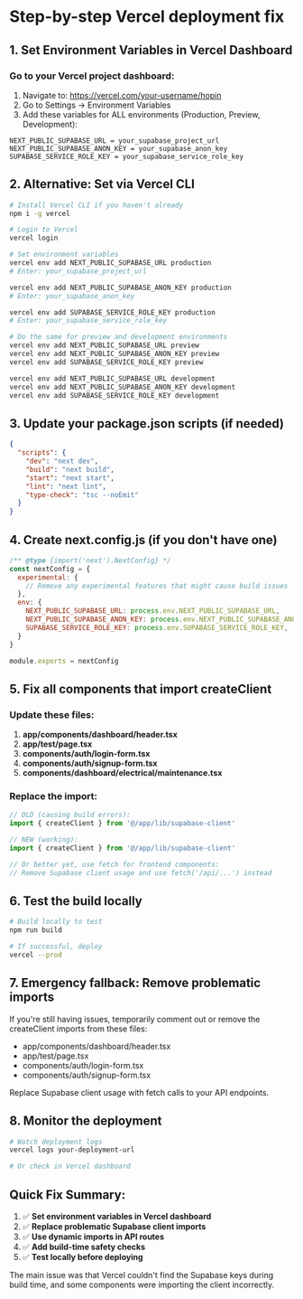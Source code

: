 # Step-by-step Vercel deployment fix

## 1. Set Environment Variables in Vercel Dashboard

### Go to your Vercel project dashboard:
1. Navigate to: https://vercel.com/your-username/hopin
2. Go to Settings → Environment Variables
3. Add these variables for ALL environments (Production, Preview, Development):

```
NEXT_PUBLIC_SUPABASE_URL = your_supabase_project_url
NEXT_PUBLIC_SUPABASE_ANON_KEY = your_supabase_anon_key
SUPABASE_SERVICE_ROLE_KEY = your_supabase_service_role_key
```

## 2. Alternative: Set via Vercel CLI

```bash
# Install Vercel CLI if you haven't already
npm i -g vercel

# Login to Vercel
vercel login

# Set environment variables
vercel env add NEXT_PUBLIC_SUPABASE_URL production
# Enter: your_supabase_project_url

vercel env add NEXT_PUBLIC_SUPABASE_ANON_KEY production
# Enter: your_supabase_anon_key

vercel env add SUPABASE_SERVICE_ROLE_KEY production
# Enter: your_supabase_service_role_key

# Do the same for preview and development environments
vercel env add NEXT_PUBLIC_SUPABASE_URL preview
vercel env add NEXT_PUBLIC_SUPABASE_ANON_KEY preview
vercel env add SUPABASE_SERVICE_ROLE_KEY preview

vercel env add NEXT_PUBLIC_SUPABASE_URL development
vercel env add NEXT_PUBLIC_SUPABASE_ANON_KEY development
vercel env add SUPABASE_SERVICE_ROLE_KEY development
```

## 3. Update your package.json scripts (if needed)

```json
{
  "scripts": {
    "dev": "next dev",
    "build": "next build",
    "start": "next start",
    "lint": "next lint",
    "type-check": "tsc --noEmit"
  }
}
```

## 4. Create next.config.js (if you don't have one)

```javascript
/** @type {import('next').NextConfig} */
const nextConfig = {
  experimental: {
    // Remove any experimental features that might cause build issues
  },
  env: {
    NEXT_PUBLIC_SUPABASE_URL: process.env.NEXT_PUBLIC_SUPABASE_URL,
    NEXT_PUBLIC_SUPABASE_ANON_KEY: process.env.NEXT_PUBLIC_SUPABASE_ANON_KEY,
    SUPABASE_SERVICE_ROLE_KEY: process.env.SUPABASE_SERVICE_ROLE_KEY,
  }
}

module.exports = nextConfig
```

## 5. Fix all components that import createClient

### Update these files:

1. **app/components/dashboard/header.tsx**
2. **app/test/page.tsx** 
3. **components/auth/login-form.tsx**
4. **components/auth/signup-form.tsx**
5. **components/dashboard/electrical/maintenance.tsx**

### Replace the import:
```typescript
// OLD (causing build errors):
import { createClient } from '@/app/lib/supabase-client'

// NEW (working):
import { createClient } from '@/app/lib/supabase-client'

// Or better yet, use fetch for frontend components:
// Remove Supabase client usage and use fetch('/api/...') instead
```

## 6. Test the build locally

```bash
# Build locally to test
npm run build

# If successful, deploy
vercel --prod
```

## 7. Emergency fallback: Remove problematic imports

If you're still having issues, temporarily comment out or remove the createClient imports from these files:
- app/components/dashboard/header.tsx
- app/test/page.tsx
- components/auth/login-form.tsx
- components/auth/signup-form.tsx

Replace Supabase client usage with fetch calls to your API endpoints.

## 8. Monitor the deployment

```bash
# Watch deployment logs
vercel logs your-deployment-url

# Or check in Vercel dashboard
```

## Quick Fix Summary:

1. ✅ **Set environment variables in Vercel dashboard**
2. ✅ **Replace problematic Supabase client imports** 
3. ✅ **Use dynamic imports in API routes**
4. ✅ **Add build-time safety checks**
5. ✅ **Test locally before deploying**

The main issue was that Vercel couldn't find the Supabase keys during build time, and some components were importing the client incorrectly. 